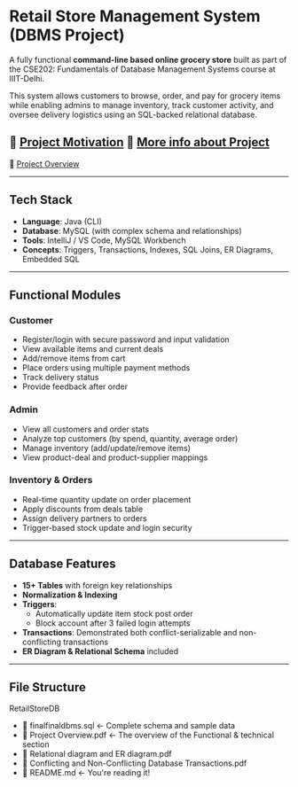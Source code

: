 # Retail Store Management System (DBMS Project)

A fully functional **command-line based online grocery store** built as part of the CSE202: Fundamentals of Database Management Systems course at IIIT-Delhi.

This system allows customers to browse, order, and pay for grocery items while enabling admins to manage inventory, track customer activity, and oversee delivery logistics using an SQL-backed relational database.

🔗 [Project Motivation](https://docs.google.com/presentation/d/1703LuXUJ3Hc4cLSZ0xvnJ_McD7BVaa4g/edit?usp=sharing&ouid=108049351732374820521&rtpof=true&sd=true)
🔗 [More info about Project](https://drive.google.com/file/d/1azQZSekmHlj3ydol4UMGgbQ21XVo2M_L/view?usp=sharing)
---
🔗 [Project Overview](https://claude.ai/public/artifacts/7ad7b270-1d23-4e1c-a320-aaa2f1e07cfe)


---

## Tech Stack
- **Language**: Java (CLI)
- **Database**: MySQL (with complex schema and relationships)
- **Tools**: IntelliJ / VS Code, MySQL Workbench
- **Concepts**: Triggers, Transactions, Indexes, SQL Joins, ER Diagrams, Embedded SQL

---

## Functional Modules

### Customer
- Register/login with secure password and input validation
- View available items and current deals
- Add/remove items from cart
- Place orders using multiple payment methods
- Track delivery status
- Provide feedback after order

### Admin
- View all customers and order stats
- Analyze top customers (by spend, quantity, average order)
- Manage inventory (add/update/remove items)
- View product-deal and product-supplier mappings

### Inventory & Orders
- Real-time quantity update on order placement
- Apply discounts from deals table
- Assign delivery partners to orders
- Trigger-based stock update and login security

---

## Database Features

- **15+ Tables** with foreign key relationships
- **Normalization & Indexing**
- **Triggers**:
  - Automatically update item stock post order
  - Block account after 3 failed login attempts
- **Transactions**: Demonstrated both conflict-serializable and non-conflicting transactions
- **ER Diagram & Relational Schema** included

---

## File Structure
RetailStoreDB
- 📄 finalfinaldbms.sql ← Complete schema and sample data
- 📄 Project Overview.pdf ← The overview of the Functional & technical section
- 📄 Relational diagram and ER diagram.pdf
- 📄 Conflicting and Non-Conflicting Database Transactions.pdf
- 📄 README.md ← You're reading it!
